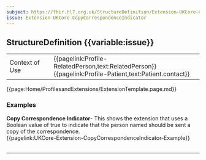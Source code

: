 ```yaml
---
subject: https://fhir.hl7.org.uk/StructureDefinition/Extension-UKCore-CopyCorrespondenceIndicator
issue: Extension-UKCore-CopyCorrespondenceIndicator
---
```

## StructureDefinition {{variable:issue}}

<table id="addToTranspose">
<tr><td>Context of Use</td>
<td>{{pagelink:Profile-RelatedPerson,text:RelatedPerson}}<br/>
{{pagelink:Profile-Patient,text:Patient.contact}}</td>
</tr>
</table>

{{page:Home/ProfilesandExtensions/ExtensionTemplate.page.md}}

<div id="Examples" class="tabcontent">
  <h3>Examples</h3>
  <b>Copy Correspondence Indicator</b>- This shows the extension that uses a Boolean value of true to indicate that the person named should be sent a copy of the correspondence.<br>
{{pagelink:UKCore-Extension-CopyCorrespondenceIndicator-Example}}
<br><br>
</div>

---

